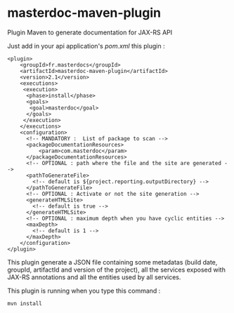 masterdoc-maven-plugin
======================

Plugin Maven to generate documentation for JAX-RS API

Just add in your api application's <i>pom.xml</i> this plugin : 
```
<plugin>
    <groupId>fr.masterdocs</groupId>
    <artifactId>masterdoc-maven-plugin</artifactId>
    <version>2.1</version>
    <executions>
     <execution>
      <phase>install</phase>
      <goals>
       <goal>masterdoc</goal>
      </goals>
     </execution>
    </executions>
    <configuration>
      <!-- MANDATORY :  List of package to scan -->
      <packageDocumentationResources>
          <param>com.masterdoc</param> 
      </packageDocumentationResources>
      <!-- OPTIONAL : path where the file and the site are generated -->
      <pathToGenerateFile>
        <!-- default is ${project.reporting.outputDirectory} -->
      </pathToGenerateFile>
      <!-- OPTIONAL : Activate or not the site generation -->
      <generateHTMLSite>
        <!-- default is true -->
      </generateHTMLSite>
      <!-- OPTIONAL : maximum depth when you have cyclic entities -->
      <maxDepth>
        <!-- default is 1 -->
      </maxDepth>
    </configuration>
</plugin>
```

This plugin generate a JSON file containing some metadatas (build date, groupId, artifactId and version of the project), all the services exposed with JAX-RS annotations and all the entities used by all services.

This plugin is running when you type this command : 
```
mvn install
```
